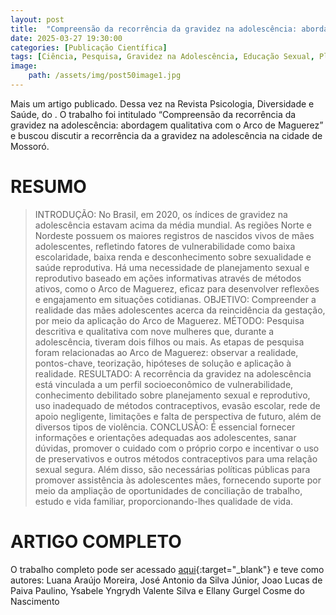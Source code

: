 ```yaml
---
layout: post
title:  "Compreensão da recorrência da gravidez na adolescência: abordagem qualitativa com o Arco de Maguerez"
date: 2025-03-27 19:30:00
categories: [Publicação Científica]
tags: [Ciência, Pesquisa, Gravidez na Adolescência, Educação Sexual, Planejamento Familiar, Arco de Maguerez, Revista Psicologia Diversidade e Saúde, Journals BAHIANA]
image: 
    path: /assets/img/post50image1.jpg
---
```


Mais um artigo publicado. Dessa vez na Revista Psicologia, Diversidade e Saúde, do . O trabalho foi intitulado “Compreensão da recorrência da gravidez na adolescência: abordagem qualitativa com o Arco de Maguerez” e buscou discutir a recorrência da a gravidez na adolescência na cidade de Mossoró.

# RESUMO

> INTRODUÇÃO: No Brasil, em 2020, os índices de gravidez na adolescência estavam acima da média mundial. As regiões Norte e Nordeste possuem os maiores registros de nascidos vivos de mães adolescentes, refletindo fatores de vulnerabilidade como baixa escolaridade, baixa renda e desconhecimento sobre sexualidade e saúde reprodutiva. Há uma necessidade de planejamento sexual e reprodutivo baseado em ações informativas através de métodos ativos, como o Arco de Maguerez, eficaz para desenvolver reflexões e engajamento em situações cotidianas. OBJETIVO: Compreender a realidade das mães adolescentes acerca da reincidência da gestação, por meio da aplicação do Arco de Maguerez. MÉTODO: Pesquisa descritiva e qualitativa com nove mulheres que, durante a adolescência, tiveram dois filhos ou mais. As etapas de pesquisa foram relacionadas ao Arco de Maguerez: observar a realidade, pontos-chave, teorização, hipóteses de solução e aplicação à realidade. RESULTADO: A recorrência da gravidez na adolescência está vinculada a um perfil socioeconômico de vulnerabilidade, conhecimento debilitado sobre planejamento sexual e reprodutivo, uso inadequado de métodos contraceptivos, evasão escolar, rede de apoio negligente, limitações e falta de perspectiva de futuro, além de diversos tipos de violência. CONCLUSÃO: É essencial fornecer informações e orientações adequadas aos adolescentes, sanar dúvidas, promover o cuidado com o próprio corpo e incentivar o uso de preservativos e outros métodos contraceptivos para uma relação sexual segura. Além disso, são necessárias políticas públicas para promover assistência às adolescentes mães, fornecendo suporte por meio da ampliação de oportunidades de conciliação de trabalho, estudo e vida familiar, proporcionando-lhes qualidade de vida. 

# ARTIGO COMPLETO

O trabalho completo pode ser acessado [aqui](https://doi.org/10.17267/2317-3394rpds.2025.e5847){:target="_blank"} e teve como autores: Luana Araújo Moreira, José Antonio da Silva Júnior, Joao Lucas de Paiva Paulino, Ysabele Yngrydh Valente Silva e Ellany Gurgel Cosme do Nascimento